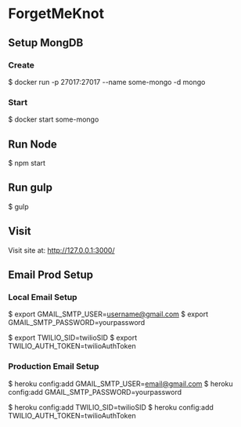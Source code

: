# ForgetMeKnot

## Setup MongDB

### Create
$ docker run -p 27017:27017 --name some-mongo -d mongo

### Start
$ docker start some-mongo

## Run Node
$ npm start

## Run gulp
$ gulp

## Visit
Visit site at: http://127.0.0.1:3000/


## Email Prod Setup

### Local Email Setup
$ export GMAIL_SMTP_USER=username@gmail.com
$ export GMAIL_SMTP_PASSWORD=yourpassword

$ export TWILIO_SID=twilioSID
$ export TWILIO_AUTH_TOKEN=twilioAuthToken

### Production Email Setup
$ heroku config:add GMAIL_SMTP_USER=email@gmail.com
$ heroku config:add GMAIL_SMTP_PASSWORD=yourpassword

$ heroku config:add TWILIO_SID=twilioSID
$ heroku config:add TWILIO_AUTH_TOKEN=twilioAuthToken
